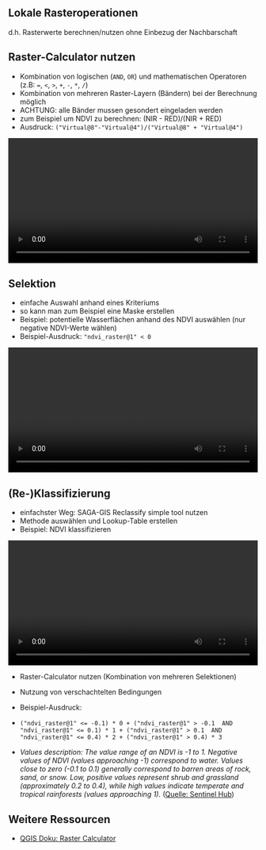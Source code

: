 ## Lokale Rasteroperationen
d.h. Rasterwerte berechnen/nutzen ohne Einbezug der Nachbarschaft

## Raster-Calculator nutzen
* Kombination von logischen (`AND`, `OR`) und mathematischen Operatoren (z.B: `=`, `<`, `>`, `+`, `-`, `*`, `/`)
* Kombination von mehreren Raster-Layern (Bändern) bei der Berechnung möglich
* ACHTUNG: alle Bänder mussen gesondert eingeladen werden
* zum Beispiel um NDVI zu berechnen: (NIR - RED)/(NIR + RED)
* Ausdruck: `("Virtual@8"-"Virtual@4")/("Virtual@8" + "Virtual@4")`

<video width="100%" controls src="https://courses.gistools.geog.uni-heidelberg.de/giscience/qgis-book/-/raw/main/uploads/QGIS/videos/qgis_raster_calculator.mp4"></video>

## Selektion
* einfache Auswahl anhand eines Kriteriums
* so kann man zum Beispiel eine Maske erstellen
* Beispiel: potentielle Wasserflächen anhand des NDVI auswählen (nur negative NDVI-Werte wählen)
* Beispiel-Ausdruck: `"ndvi_raster@1" < 0`

<video width="100%" controls src="https://courses.gistools.geog.uni-heidelberg.de/giscience/qgis-book/-/raw/main/uploads/QGIS/videos/qgis_raster_select.mp4"></video>

## (Re-)Klassifizierung
* einfachster Weg: SAGA-GIS Reclassify simple tool nutzen
* Methode auswählen und Lookup-Table erstellen
* Beispiel: NDVI klassifizieren

<video width="100%" controls src="https://courses.gistools.geog.uni-heidelberg.de/giscience/qgis-book/-/raw/main/uploads/QGIS/videos/qgis_reclassify_22.mp4"></video>

* Raster-Calculator nutzen (Kombination von mehreren Selektionen)
* Nutzung von verschachtelten Bedingungen
* Beispiel-Ausdruck:
* `("ndvi_raster@1" <= -0.1) * 0 + ("ndvi_raster@1" > -0.1  AND "ndvi_raster@1" <= 0.1) * 1 + ("ndvi_raster@1" > 0.1  AND "ndvi_raster@1" <= 0.4) * 2 + ("ndvi_raster@1" > 0.4) * 3`

* *Values description: The value range of an NDVI is -1 to 1. Negative values of NDVI (values approaching -1) correspond to water. Values close to zero (-0.1 to 0.1) generally correspond to barren areas of rock, sand, or snow. Low, positive values represent shrub and grassland (approximately 0.2 to 0.4), while high values indicate temperate and tropical rainforests (values approaching 1).* ([Quelle: Sentinel Hub](https://www.sentinel-hub.com/eoproducts/ndvi-normalized-difference-vegetation-index))

## Weitere Ressourcen
* [QGIS Doku: Raster Calculator](https://docs.qgis.org/3.4/en/docs/user_manual/working_with_raster/raster_calculator.html)
